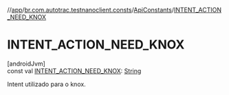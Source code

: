 //[app](../../../index.md)/[br.com.autotrac.testnanoclient.consts](../index.md)/[ApiConstants](index.md)/[INTENT_ACTION_NEED_KNOX](-i-n-t-e-n-t_-a-c-t-i-o-n_-n-e-e-d_-k-n-o-x.md)

# INTENT_ACTION_NEED_KNOX

[androidJvm]\
const val [INTENT_ACTION_NEED_KNOX](-i-n-t-e-n-t_-a-c-t-i-o-n_-n-e-e-d_-k-n-o-x.md): [String](https://kotlinlang.org/api/latest/jvm/stdlib/kotlin/-string/index.html)

Intent utilizado para o knox.
